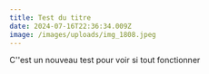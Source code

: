 ```yaml
---
title: Test du titre
date: 2024-07-16T22:36:34.009Z
image: /images/uploads/img_1808.jpeg
---
```

C''est un nouveau test pour voir si tout fonctionner